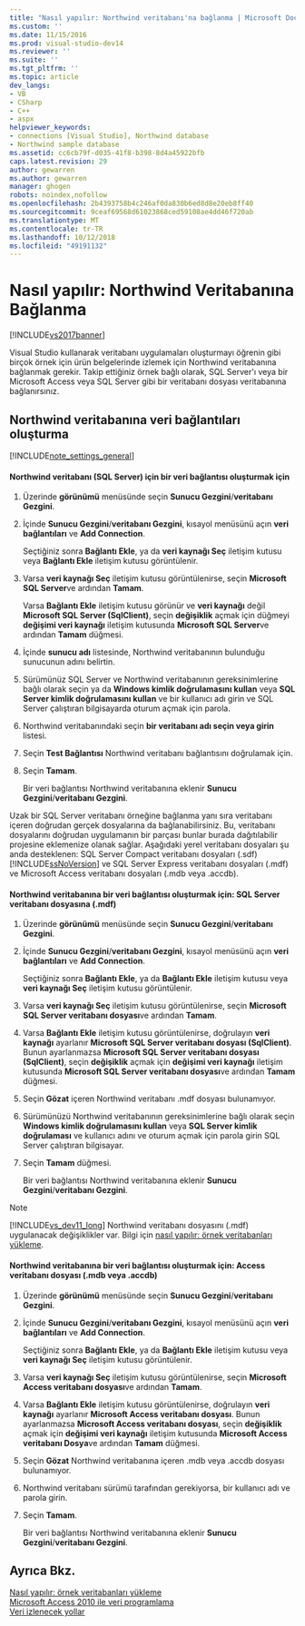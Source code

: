 ```yaml
---
title: "Nasıl yapılır: Northwind veritabanı'na bağlanma | Microsoft Docs"
ms.custom: ''
ms.date: 11/15/2016
ms.prod: visual-studio-dev14
ms.reviewer: ''
ms.suite: ''
ms.tgt_pltfrm: ''
ms.topic: article
dev_langs:
- VB
- CSharp
- C++
- aspx
helpviewer_keywords:
- connections [Visual Studio], Northwind database
- Northwind sample database
ms.assetid: cc6cb79f-d035-41f8-b398-8d4a45922bfb
caps.latest.revision: 29
author: gewarren
ms.author: gewarren
manager: ghogen
robots: noindex,nofollow
ms.openlocfilehash: 2b4393758b4c246af0da830b6ed8d8e20eb8ff40
ms.sourcegitcommit: 9ceaf69568d61023868ced59108ae4dd46f720ab
ms.translationtype: MT
ms.contentlocale: tr-TR
ms.lasthandoff: 10/12/2018
ms.locfileid: "49191132"
---
```

# <a name="how-to-connect-to-the-northwind-database"></a>Nasıl yapılır: Northwind Veritabanına Bağlanma
[!INCLUDE[vs2017banner](../includes/vs2017banner.md)]

Visual Studio kullanarak veritabanı uygulamaları oluşturmayı öğrenin gibi birçok örnek için ürün belgelerinde izlemek için Northwind veritabanına bağlanmak gerekir. Takip ettiğiniz örnek bağlı olarak, SQL Server'ı veya bir Microsoft Access veya SQL Server gibi bir veritabanı dosyası veritabanına bağlanırsınız.  
  
## <a name="creating-data-connections-to-the-northwind-database"></a>Northwind veritabanına veri bağlantıları oluşturma  
 [!INCLUDE[note_settings_general](../includes/note-settings-general-md.md)]  
  
#### <a name="to-create-a-data-connection-to-the-northwind-database-sql-server"></a>Northwind veritabanı (SQL Server) için bir veri bağlantısı oluşturmak için  
  
1.  Üzerinde **görünümü** menüsünde seçin **Sunucu Gezgini**/**veritabanı Gezgini**.  
  
2.  İçinde **Sunucu Gezgini**/**veritabanı Gezgini**, kısayol menüsünü açın **veri bağlantıları** ve **Add Connection**.  
  
     Seçtiğiniz sonra **Bağlantı Ekle**, ya da **veri kaynağı Seç** iletişim kutusu veya **Bağlantı Ekle** iletişim kutusu görüntülenir.  
  
3.  Varsa **veri kaynağı Seç** iletişim kutusu görüntülenirse, seçin **Microsoft SQL Server**ve ardından **Tamam**.  
  
     Varsa **Bağlantı Ekle** iletişim kutusu görünür ve **veri kaynağı** değil **Microsoft SQL Server (SqlClient)**, seçin **değişiklik** açmak için düğmeyi **değişimi veri kaynağı** iletişim kutusunda **Microsoft SQL Server**ve ardından **Tamam** düğmesi.  
  
4.  İçinde **sunucu adı** listesinde, Northwind veritabanının bulunduğu sunucunun adını belirtin.  
  
5.  Sürümünüz SQL Server ve Northwind veritabanının gereksinimlerine bağlı olarak seçin ya da **Windows kimlik doğrulamasını kullan** veya **SQL Server kimlik doğrulamasını kullan** ve bir kullanıcı adı girin ve SQL Server çalıştıran bilgisayarda oturum açmak için parola.  
  
6.  Northwind veritabanındaki seçin **bir veritabanı adı seçin veya girin** listesi.  
  
7.  Seçin **Test Bağlantısı** Northwind veritabanı bağlantısını doğrulamak için.  
  
8.  Seçin **Tamam**.  
  
     Bir veri bağlantısı Northwind veritabanına eklenir **Sunucu Gezgini**/**veritabanı Gezgini**.  
  
 Uzak bir SQL Server veritabanı örneğine bağlanma yanı sıra veritabanı içeren doğrudan gerçek dosyalarına da bağlanabilirsiniz. Bu, veritabanı dosyalarını doğrudan uygulamanın bir parçası bunlar burada dağıtılabilir projesine eklemenize olanak sağlar. Aşağıdaki yerel veritabanı dosyaları şu anda desteklenen: SQL Server Compact veritabanı dosyaları (.sdf) [!INCLUDE[ssNoVersion](../includes/ssnoversion-md.md)] ve SQL Server Express veritabanı dosyaları (.mdf) ve Microsoft Access veritabanı dosyaları (.mdb veya .accdb).  
  
#### <a name="to-create-a-data-connection-to-the-northwind-databasesql-server-database-file-mdf"></a>Northwind veritabanına bir veri bağlantısı oluşturmak için: SQL Server veritabanı dosyasına (.mdf)  
  
1.  Üzerinde **görünümü** menüsünde seçin **Sunucu Gezgini**/**veritabanı Gezgini**.  
  
2.  İçinde **Sunucu Gezgini**/**veritabanı Gezgini**, kısayol menüsünü açın **veri bağlantıları** ve **Add Connection**.  
  
     Seçtiğiniz sonra **Bağlantı Ekle**, ya da **Bağlantı Ekle** iletişim kutusu veya **veri kaynağı Seç** iletişim kutusu görüntülenir.  
  
3.  Varsa **veri kaynağı Seç** iletişim kutusu görüntülenirse, seçin **Microsoft SQL Server veritabanı dosyası**ve ardından **Tamam**.  
  
4.  Varsa **Bağlantı Ekle** iletişim kutusu görüntülenirse, doğrulayın **veri kaynağı** ayarlanır **Microsoft SQL Server veritabanı dosyası (SqlClient)**. Bunun ayarlanmazsa **Microsoft SQL Server veritabanı dosyası (SqlClient)**, seçin **değişiklik** açmak için **değişimi veri kaynağı** iletişim kutusunda **Microsoft SQL Server veritabanı dosyası**ve ardından **Tamam** düğmesi.  
  
5.  Seçin **Gözat** içeren Northwind veritabanı .mdf dosyası bulunamıyor.  
  
6.  Sürümünüzü Northwind veritabanının gereksinimlerine bağlı olarak seçin **Windows kimlik doğrulamasını kullan** veya **SQL Server kimlik doğrulaması** ve kullanıcı adını ve oturum açmak için parola girin SQL Server çalıştıran bilgisayar.  
  
7.  Seçin **Tamam** düğmesi.  
  
     Bir veri bağlantısı Northwind veritabanına eklenir **Sunucu Gezgini**/**veritabanı Gezgini**.  
  
> [!NOTE]
>  [!INCLUDE[vs_dev11_long](../includes/vs-dev11-long-md.md)] Northwind veritabanı dosyasını (.mdf) uygulanacak değişiklikler var. Bilgi için [nasıl yapılır: örnek veritabanları yükleme](../data-tools/how-to-install-sample-databases.md).  
  
#### <a name="to-create-a-data-connection-to-the-northwind-databaseaccess-database-file-mdb-or-accdb"></a>Northwind veritabanına bir veri bağlantısı oluşturmak için: Access veritabanı dosyası (.mdb veya .accdb)  
  
1.  Üzerinde **görünümü** menüsünde seçin **Sunucu Gezgini**/**veritabanı Gezgini**.  
  
2.  İçinde **Sunucu Gezgini**/**veritabanı Gezgini**, kısayol menüsünü açın **veri bağlantıları** ve **Add Connection**.  
  
     Seçtiğiniz sonra **Bağlantı Ekle**, ya da **Bağlantı Ekle** iletişim kutusu veya **veri kaynağı Seç** iletişim kutusu görüntülenir.  
  
3.  Varsa **veri kaynağı Seç** iletişim kutusu görüntülenirse, seçin **Microsoft Access veritabanı dosyası**ve ardından **Tamam**.  
  
4.  Varsa **Bağlantı Ekle** iletişim kutusu görüntülenirse, doğrulayın **veri kaynağı** ayarlanır **Microsoft Access veritabanı dosyası**. Bunun ayarlanmazsa **Microsoft Access veritabanı dosyası**, seçin **değişiklik** açmak için **değişimi veri kaynağı** iletişim kutusunda **Microsoft Access veritabanı Dosya**ve ardından **Tamam** düğmesi.  
  
5.  Seçin **Gözat** Northwind veritabanına içeren .mdb veya .accdb dosyası bulunamıyor.  
  
6.  Northwind veritabanı sürümü tarafından gerekiyorsa, bir kullanıcı adı ve parola girin.  
  
7.  Seçin **Tamam**.  
  
     Bir veri bağlantısı Northwind veritabanına eklenir **Sunucu Gezgini**/**veritabanı Gezgini**.  
  
## <a name="see-also"></a>Ayrıca Bkz.  
 [Nasıl yapılır: örnek veritabanları yükleme](../data-tools/how-to-install-sample-databases.md)   
 [Microsoft Access 2010 ile veri programlama](http://msdn.microsoft.com/library/office/ff965871.aspx)   
 [Veri izlenecek yollar](http://msdn.microsoft.com/library/15a88fb8-3bee-4962-914d-7a1f8bd40ec4)
